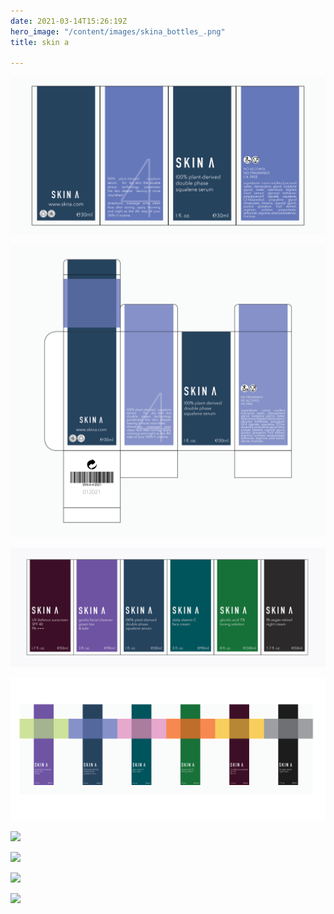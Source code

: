 ```yaml
---
date: 2021-03-14T15:26:19Z
hero_image: "/content/images/skina_bottles_.png"
title: skin a

---
```


![](/content/images/skna-box-sides2.png)

![](/content/images/skna_box_layout.png)

![](/content/images/skna-product-labels2.jpg)

![](/content/images/6-labels-colours-side.png)

![](/content/images/skina_right.png)

![](/content/images/skina_bottles_.png)

![](/content/images/skin_a_box_2-1.png)

![](/content/images/skin_a_box_render.png)